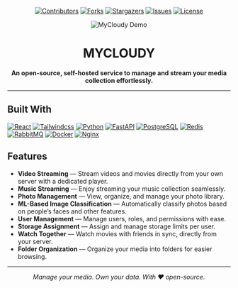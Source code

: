 <p align="center">
  <a href="https://github.com/Noel6161131110/mycloudy/graphs/contributors"><img src="https://img.shields.io/github/contributors/Noel6161131110/mycloudy.svg?style=for-the-badge" alt="Contributors"></a>
  <a href="https://github.com/Noel6161131110/mycloudy/network/members"><img src="https://img.shields.io/github/forks/Noel6161131110/mycloudy.svg?style=for-the-badge" alt="Forks"></a>
  <a href="https://github.com/Noel6161131110/mycloudy/stargazers"><img src="https://img.shields.io/github/stars/Noel6161131110/mycloudy.svg?style=for-the-badge" alt="Stargazers"></a>
  <a href="https://github.com/Noel6161131110/mycloudy/issues"><img src="https://img.shields.io/github/issues/Noel6161131110/mycloudy.svg?style=for-the-badge" alt="Issues"></a>
  <a href="https://github.com/Noel6161131110/mycloudy/blob/main/LICENSE"><img src="https://img.shields.io/github/license/Noel6161131110/mycloudy.svg?style=for-the-badge" alt="License"></a>
</p>


<p align="center">
  <img 
    src="https://raw.githubusercontent.com/Noel6161131110/mycloudy/main/assets/mycloudy_banner_animation.gif" 
    alt="MyCloudy Demo" 
    style="max-width: 100%; height: auto;" 
  />
</p>

<h1 align="center">MYCLOUDY</h1>

<p align="center">
  <strong>An open-source, self-hosted service to manage and stream your media collection effortlessly.</strong>
</p>

---

## Built With

[![React][React.js]][React-url] [![Tailwindcss][Tailwindcss-logo]][Tailwindcss-url] [![Python][Python-logo]][Python-url] [![FastAPI][FastAPI-logo]][FastAPI-url] [![PostgreSQL][PostgreSQL-logo]][PostgreSQL-url] [![Redis][Redis-logo]][Redis-url] [![RabbitMQ][RabbitMQ-logo]][RabbitMQ-url] [![Docker][Docker-logo]][Docker-url] [![Nginx][Nginx-logo]][Nginx-url]

## Features

- **Video Streaming** — Stream videos and movies directly from your own server with a dedicated player.
- **Music Streaming** — Enjoy streaming your music collection seamlessly.
- **Photo Management** — View, organize, and manage your photo library.
- **ML-Based Image Classification** — Automatically classify photos based on people’s faces and other features.
- **User Management** — Manage users, roles, and permissions with ease.
- **Storage Assignment** — Assign and manage storage limits per user.
- **Watch Together** — Watch movies with friends in sync, directly from your server.
- **Folder Organization** — Organize your media into folders for easier browsing.
---

<p align="center"><em>Manage your media. Own your data. With ❤️ open-source.</em></p>



[contributors-shield]: https://img.shields.io/github/contributors/Noel6161131110/mycloudy.svg?style=for-the-badge
[contributors-url]: https://github.com/Noel6161131110/mycloudy/graphs/contributors
[forks-shield]: https://img.shields.io/github/forks/Noel6161131110/mycloudy.svg?style=for-the-badge
[forks-url]: https://github.com/Noel6161131110/mycloudy/network/members
[stars-shield]: https://img.shields.io/github/stars/Noel6161131110/mycloudy.svg?style=for-the-badge
[stars-url]: https://github.com/Noel6161131110/mycloudy/stargazers
[issues-shield]: https://img.shields.io/github/issues/Noel6161131110/mycloudy.svg?style=for-the-badge
[issues-url]: https://github.com/Noel6161131110/mycloudy/issues
[license-shield]: https://img.shields.io/github/license/Noel6161131110/mycloudy.svg?style=for-the-badge
[license-url]: https://github.com/Noel6161131110/mycloudy/blob/master/LICENSE.txt

[FastAPI-logo]: https://img.shields.io/badge/FastAPI-005571?style=for-the-badge&logo=fastapi
[FastAPI-url]: https://fastapi.tiangolo.com/
[React.js]: https://img.shields.io/badge/React-20232A?style=for-the-badge&logo=react&logoColor=61DAFB
[React-url]: https://reactjs.org/
[PostgreSQL-logo]: https://img.shields.io/badge/postgresql-4169e1?style=for-the-badge&logo=postgresql&logoColor=white
[PostgreSQL-url]: https://www.postgresql.org/
[Redis-logo]: https://img.shields.io/badge/Redis-DC382D?style=for-the-badge&logo=redis&logoColor=white
[Redis-url]: https://redis.io/
[RabbitMQ-logo]: https://img.shields.io/badge/-rabbitmq-%23FF6600?style=for-the-badge&logo=rabbitmq&logoColor=white
[RabbitMQ-url]: https://www.rabbitmq.com/
[Docker-logo]: https://img.shields.io/badge/docker-257bd6?style=for-the-badge&logo=docker&logoColor=white
[Docker-url]: https://www.docker.com/
[Nginx-logo]: https://img.shields.io/badge/Nginx-009639?logo=nginx&logoColor=white&style=for-the-badge
[Nginx-url]: https://nginx.org/
[Tailwindcss-logo]: https://img.shields.io/badge/Tailwind_CSS-grey?style=for-the-badge&logo=tailwind-css&logoColor=38B2AC
[Tailwindcss-url]: https://tailwindcss.com/
[Python-logo]: https://img.shields.io/badge/python-3670A0?style=for-the-badge&logo=python&logoColor=ffdd54
[Python-url]: https://www.python.org/
